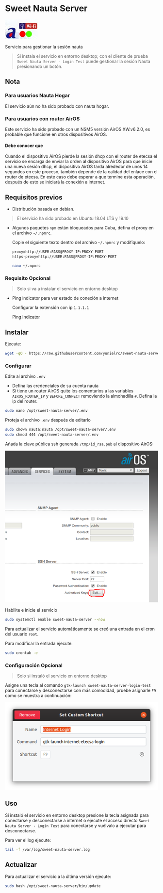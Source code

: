 # Sweet Nauta Server

![Sweet Nauta Server](icons/sweet-nauta-server.jpg)

Servicio para gestionar la sesión nauta
> Si instala el servicio en entorno desktop; con el cliente de prueba `Sweet Nauta Server - Login Test`
> puede gestionar la sesión Nauta presionando un botón.

## Nota

### Para usuarios Nauta Hogar

El servicio aún no ha sido probado con nauta hogar.

### Para usuarios con router AirOS

Este servicio ha sido probado con un NSM5 versión AirOS XW.v6.2.0, es probable que funcione en otros dispositivos AirOS.

#### Debe conocer que

Cuando el dispositivo AirOS pierde la sesión dhcp con el router de etecsa el servicio se encarga de enviar la orden al dispositivo AirOS para que inicie una nueva sesión dhcp, el dispositivo AirOS tarda alrededor de unos 14 segundos en este proceso, también depende de la calidad del enlace con el router de etecsa. En este caso debe esperar a que termine esta operación, después de esto se iniciará la conexión a internet.

## Requisitos previos

- Distribución basada en debian.

> El servicio ha sido probado en Ubuntu 18.04 LTS y 19.10

- Algunos paquetes `npm` están bloqueados para Cuba, defina el proxy en el
  archivo `~/.npmrc`.

  Copie el siguiente texto dentro del archivo `~/.npmrc` y modifíquelo:

  ```text
  proxy=http://USER:PASS@PROXY-IP:PROXY-PORT
  https-proxy=http://USER:PASS@PROXY-IP:PROXY-PORT
  ```

  ```bash
  nano ~/.npmrc
  ```

### Requisito Opcional

> Solo si va a instalar el servicio en entorno desktop

- Ping indicator para ver estado de conexión a internet

  Configurar la extensión con ip `1.1.1.1`

  [Ping Indicator](https://extensions.gnome.org/extension/923/ping-indicator/)

## Instalar

Ejecute:

```bash
wget -qO - https://raw.githubusercontent.com/yunielrc/sweet-nauta-server/master/bin/install | sudo bash
```

### Configurar

Edite al archivo `.env`

- Defina las credenciales de su cuenta nauta
- Si tiene un router AirOS quite los comentarios a las variables `AIROS_ROUTER_IP`
y `BEFORE_CONNECT` removiendo la almohadilla `#`. Defina la ip del router.

```bash
sudo nano /opt/sweet-nauta-server/.env
```

Proteja el archivo `.env` después de editarlo

```bash
sudo chown nauta:nauta /opt/sweet-nauta-server/.env
sudo chmod 444 /opt/sweet-nauta-server/.env
```

Añada la clave pública ssh generada `/tmp/id_rsa.pub` al dispositivo AirOS:  

![AirOS](docs/airos-ssh-key.png)

Habilite e inicie el servicio

```bash
sudo systemctl enable sweet-nauta-server --now
```  

Para actualizar el servicio automáticamente se creó una entrada en el cron del usuario `root`.

Para modificar la entrada ejecute:

```bash
sudo crontab -e
```

### Configuración Opcional

> Solo si instaló el servicio en entorno desktop

Asigne una tecla al comando `gtk-launch sweet-nauta-server-login-test` para conectarse
y desconectarse con más comodidad, pruebe asignarle `F9` como se muestra a continuación:

![Keyboard shortcut](docs/keyboard-shortcut.png)

## Uso

Si instaló el servicio en entorno desktop presione la tecla asignada para conectarse y desconectarse a internet o ejecute el acceso directo `Sweet Nauta Server - Login Test` para conectarse y vuélvalo a ejecutar para desconectarse.

Para ver el log ejecute:

```bash
tail -f /var/log/sweet-nauta-server.log
```

## Actualizar

Para actualizar el servicio a la última versión ejecute:

```bash
sudo bash /opt/sweet-nauta-server/bin/update
```
